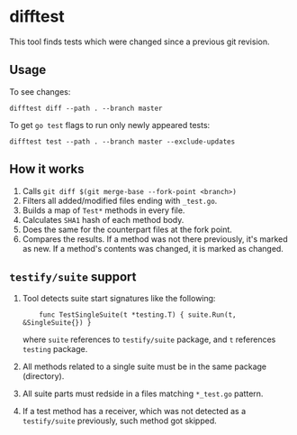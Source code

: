 # difftest

This tool finds tests which were changed since a previous git revision.

## Usage

To see changes:

```
difftest diff --path . --branch master
```

To get `go test` flags to run only newly appeared tests:

```
difftest test --path . --branch master --exclude-updates
```

## How it works

1. Calls `git diff $(git merge-base --fork-point <branch>)`
2. Filters all added/modified files ending with `_test.go`.
3. Builds a map of `Test*` methods in every file.
4. Calculates `SHA1` hash of each method body.
5. Does the same for the counterpart files at the fork point.
6. Compares the results. If a method was not there previously, it's marked as new. If a method's contents was changed, it is marked as changed.

## `testify/suite` support

1. Tool detects suite start signatures like the following: 

    ```
        func TestSingleSuite(t *testing.T) { suite.Run(t, &SingleSuite{}) }
    ```

    where `suite` references to `testify/suite` package, and `t` references `testing` package.

2. All methods related to a single suite must be in the same package (directory).
3. All suite parts must redside in a files matching `*_test.go` pattern.
3. If a test method has a receiver, which was not detected as a `testify/suite` previously, such method got skipped.